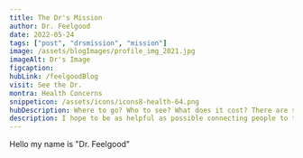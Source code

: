 ```yaml
---
title: The Dr's Mission
author: Dr. Feelgood
date: 2022-05-24
tags: ["post", "drsmission", "mission"]
image: /assets/blogImages/profile_img_2021.jpg
imageAlt: Dr's Image
figcaption: 
hubLink: /feelgoodBlog
visit: See the Dr.
montra: Health Concerns
snippeticon: /assets/icons/icons8-health-64.png
hubDescription: Where to go? Who to see? What does it cost? There are so many challenges with-in our care system for the low-income and homeless, the best help I can give are some posts for people and organizations who can maybe help you. We can't offer any Medical advice only assistance to find the professionals you need.
description: I hope to be as helpful as possible connecting people to the right resources.
---
```


Hello my name is "Dr. Feelgood"